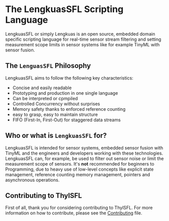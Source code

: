 # The LengkuasSFL Scripting Language
LengkuasSFL or simply Lengkuas is an open source, embedded domain specific scripting language for real-time sensor stream filtering and setting measurement scope limits in sensor systems like for example TinyML with sensor fusion.

## The `LenguasSFL` Philosophy
LengkuasSFL aims to follow the following key characteristics:
- Concise and easily readable
- Prototyping and production in one single language
- Can be interpreted or cpmpiled
- Controlled Concurrency without surprises
- Memory safety thanks to enforced reference counting
- easy to grasp, easy to maintain structure
- FIFO (First-In, First-Out) for staggered data streams

## Who or what is `LengkuasSFL` for?
LengkuasSFL is intended for sensor systems, embedded sensor fusion with TinyML and the engineers and developers working with these technologies. LengkuasSFL can, for example, be used to filter out sensor noise or limit the measurement scope of sensors. It's **not** recommended for beginners to Programming, due to heavy use of low-level concepts like explicit state management, reference counting memory management, pointers and asynchronous operations.

## Contributing to ThylSFL
First of all, thank you for considering contributing to ThylSFL. For more information on how to contribute, please see the [Contributing](https://github.com/TheSkyler-Dev/ThylSFL/blob/main/CONTRIBUTING.md) file.